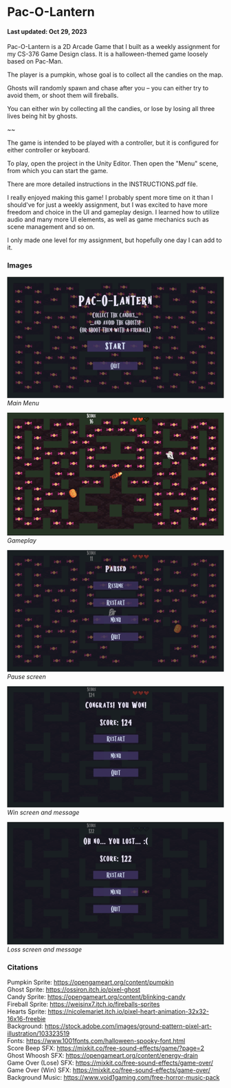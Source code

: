 # Pac-O-Lantern

#### Last updated: Oct 29, 2023

Pac-O-Lantern is a 2D Arcade Game that I built as a weekly assignment for my CS-376 Game Design class. It is a halloween-themed game loosely based on Pac-Man.

The player is a pumpkin, whose goal is to collect all the candies on the map.

Ghosts will randomly spawn and chase after you – you can either try to avoid them, or shoot them will fireballs.

You can either win by collecting all the candies, or lose by losing all three lives being hit by ghosts.

~~

The game is intended to be played with a controller, but it is configured for either controller or keyboard.

To play, open the project in the Unity Editor. Then open the "Menu" scene, from which you can start the game.

There are more detailed instructions in the INSTRUCTIONS.pdf file.

I really enjoyed making this game! I probably spent more time on it than I should've for just a weekly assignment, but I was excited to have more freedom and choice in the UI and gameplay design. I learned how to utilize audio and many more UI elements, as well as game mechanics such as scene management and so on.

I only made one level for my assignment, but hopefully one day I can add to it.

### Images
![Menu](External/Menu.png)
*Main Menu*

![gameplay](External/Gameplay.png)
*Gameplay*

![Pause](External/Pause.png)
*Pause screen*

![Win](External/Win.png)
*Win screen and message*

![Loss](External/Loss.png)
*Loss screen and message*

### Citations
Pumpkin Sprite:
https://opengameart.org/content/pumpkin  
Ghost Sprite:
https://ossiron.itch.io/pixel-ghost  
Candy Sprite:
https://opengameart.org/content/blinking-candy  
Fireball Sprite:
https://weisinx7.itch.io/fireballs-sprites  
Hearts Sprite:
https://nicolemariet.itch.io/pixel-heart-animation-32x32-16x16-freebie  
Background:
https://stock.adobe.com/images/ground-pattern-pixel-art-illustration/103323519  
Fonts:
https://www.1001fonts.com/halloween-spooky-font.html  
Score Beep SFX:
https://mixkit.co/free-sound-effects/game/?page=2  
Ghost Whoosh SFX:
https://opengameart.org/content/energy-drain  
Game Over (Lose) SFX:
https://mixkit.co/free-sound-effects/game-over/  
Game Over (Win) SFX:
https://mixkit.co/free-sound-effects/game-over/  
Background Music:
https://www.void1gaming.com/free-horror-music-pack